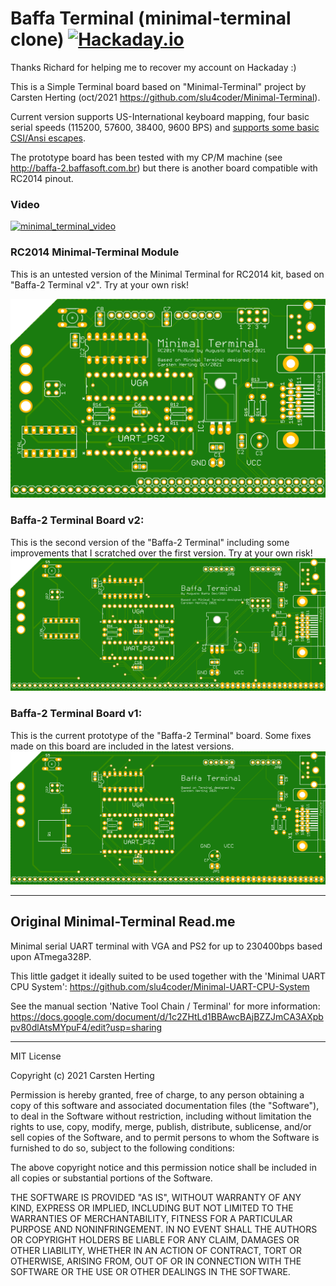 # Baffa Terminal (minimal-terminal clone) [![Hackaday.io](https://img.shields.io/badge/Hackaday.io--blue.svg)](https://hackaday.io/project/184235-60x25-minimal-terminal)

Thanks Richard for helping me to recover my account on Hackaday :)

This is a Simple Terminal board based on "Minimal-Terminal" project by Carsten Herting (oct/2021 https://github.com/slu4coder/Minimal-Terminal).

Current version supports US-International keyboard mapping, four basic serial speeds (115200, 57600, 38400, 9600 BPS) and [supports some basic CSI/Ansi escapes](supported_escapes.md).
 
The prototype board has been tested with my CP/M machine (see http://baffa-2.baffasoft.com.br) but there is another board compatible with RC2014 pinout. 

### Video
[![minimal_terminal_video](http://img.youtube.com/vi/mmQTUNvmSpk/0.jpg)](http://www.youtube.com/watch?v=mmQTUNvmSpk "Baffa-2 Homebrew Microcomputer + Terminal Card")


### RC2014 Minimal-Terminal Module
This is an untested version of the Minimal Terminal for RC2014 kit, based on "Baffa-2 Terminal v2". Try at your own risk!

![minimal_terminalv2_rc2014](minimal_terminalv2_rc2014.png)

### Baffa-2 Terminal Board v2:
This is the second version of the "Baffa-2 Terminal" including some improvements that I scratched over the first version.  Try at your own risk!
![minimal_terminalv2](minimal_terminalv2.png)

### Baffa-2 Terminal Board v1:
This is the current prototype of the "Baffa-2 Terminal" board. Some fixes made on this board are included in the latest versions.
![minimal_terminal](minimal_terminal.png)

---

## Original Minimal-Terminal Read.me

Minimal serial UART terminal with VGA and PS2 for up to 230400bps based upon ATmega328P.

This little gadget it ideally suited to be used together with the 'Minimal UART CPU System': https://github.com/slu4coder/Minimal-UART-CPU-System

See the manual section 'Native Tool Chain / Terminal' for more information:
https://docs.google.com/document/d/1c2ZHtLd1BBAwcBAjBZZJmCA3AXpbpv80dlAtsMYpuF4/edit?usp=sharing

---
MIT License

Copyright (c) 2021 Carsten Herting

Permission is hereby granted, free of charge, to any person obtaining a copy
of this software and associated documentation files (the "Software"), to deal
in the Software without restriction, including without limitation the rights
to use, copy, modify, merge, publish, distribute, sublicense, and/or sell
copies of the Software, and to permit persons to whom the Software is
furnished to do so, subject to the following conditions:

The above copyright notice and this permission notice shall be included in all
copies or substantial portions of the Software.

THE SOFTWARE IS PROVIDED "AS IS", WITHOUT WARRANTY OF ANY KIND, EXPRESS OR
IMPLIED, INCLUDING BUT NOT LIMITED TO THE WARRANTIES OF MERCHANTABILITY,
FITNESS FOR A PARTICULAR PURPOSE AND NONINFRINGEMENT. IN NO EVENT SHALL THE
AUTHORS OR COPYRIGHT HOLDERS BE LIABLE FOR ANY CLAIM, DAMAGES OR OTHER
LIABILITY, WHETHER IN AN ACTION OF CONTRACT, TORT OR OTHERWISE, ARISING FROM,
OUT OF OR IN CONNECTION WITH THE SOFTWARE OR THE USE OR OTHER DEALINGS IN THE
SOFTWARE.

